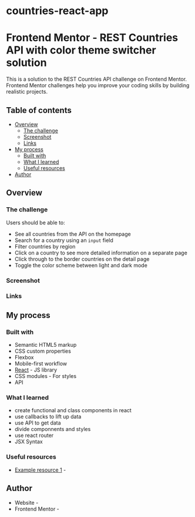 # countries-react-app

# Frontend Mentor - REST Countries API with color theme switcher solution

This is a solution to the REST Countries API challenge on Frontend Mentor. Frontend Mentor challenges help you improve your coding skills by building realistic projects.

## Table of contents

- [Overview](#overview)
  - [The challenge](#the-challenge)
  - [Screenshot](#screenshot)
  - [Links](#links)
- [My process](#my-process)
  - [Built with](#built-with)
  - [What I learned](#what-i-learned)
  - [Useful resources](#useful-resources)
- [Author](#author)

## Overview

### The challenge

Users should be able to:

- See all countries from the API on the homepage
- Search for a country using an `input` field
- Filter countries by region
- Click on a country to see more detailed information on a separate page
- Click through to the border countries on the detail page
- Toggle the color scheme between light and dark mode

### Screenshot

### Links

## My process

### Built with

- Semantic HTML5 markup
- CSS custom properties
- Flexbox
- Mobile-first workflow
- [React](https://reactjs.org/) - JS library
- CSS modules - For styles
- API 

### What I learned

- create functional and class components in react
- use callbacks to lift up data
- use API to get data
- divide componnents and styles
- use react router
- JSX Syntax

### Useful resources

- [Example resource 1](https://www.example.com) - 

## Author

- Website - 
- Frontend Mentor - 
